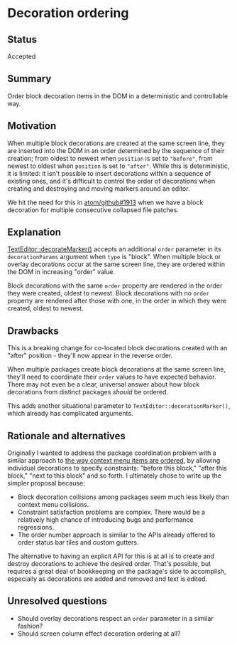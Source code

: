 # Decoration ordering

## Status

Accepted

## Summary

Order block decoration items in the DOM in a deterministic and controllable way.

## Motivation

When multiple block decorations are created at the same screen line, they are inserted into the DOM in an order determined by the sequence of their creation; from oldest to newest when `position` is set to `"before"`, from newest to oldest when `position` is set to `"after"`. While this is deterministic, it is limited: it isn't possible to insert decorations within a sequence of existing ones, and it's difficult to control the order of decorations when creating and destroying and moving markers around an editor.

We hit the need for this in [atom/github#1913](https://github.com/atom-editor/github/pull/1913) when we have a block decoration for multiple consecutive collapsed file patches.

## Explanation

[TextEditor::decorateMarker()](https://atom.camp/docs/api/v1.34.0/TextEditor#instance-decorateMarker) accepts an additional `order` parameter in its `decorationParams` argument when `type` is "block". When multiple block or overlay decorations occur at the same screen line, they are ordered within the DOM in increasing "order" value.

Block decorations with the same `order` property are rendered in the order they were created, oldest to newest. Block decorations with no `order` property are rendered after those with one, in the order in which they were created, oldest to newest.

## Drawbacks

This is a breaking change for co-located block decorations created with an "after" position - they'll now appear in the reverse order.

When multiple packages create block decorations at the same screen line, they'll need to coordinate their `order` values to have expected behavior. There may not even be a clear, universal answer about how block decorations from distinct packages _should_ be ordered.

This adds another situational parameter to `TextEditor::decorationMarker()`, which already has complicated arguments.

## Rationale and alternatives

Originally I wanted to address the package coordination problem with a similar approach to [the way context menu items are ordered](https://github.com/atom-editor/atom/pull/16661), by allowing individual decorations to specify constraints: "before this block," "after this block," "next to this block" and so forth. I ultimately chose to write up the simpler proposal because:

* Block decoration collisions among packages seem much less likely than context menu collisions.
* Constraint satisfaction problems are complex. There would be a relatively high chance of introducing bugs and performance regressions.
* The order number approach is similar to the APIs already offered to order status bar tiles and custom gutters.

The alternative to having an explicit API for this is at all is to create and destroy decorations to achieve the desired order. That's possible, but requires a great deal of bookkeeping on the package's side to accomplish, especially as decorations are added and removed and text is edited.

## Unresolved questions

- Should overlay decorations respect an `order` parameter in a similar fashion?
- Should screen column effect decoration ordering at all?
